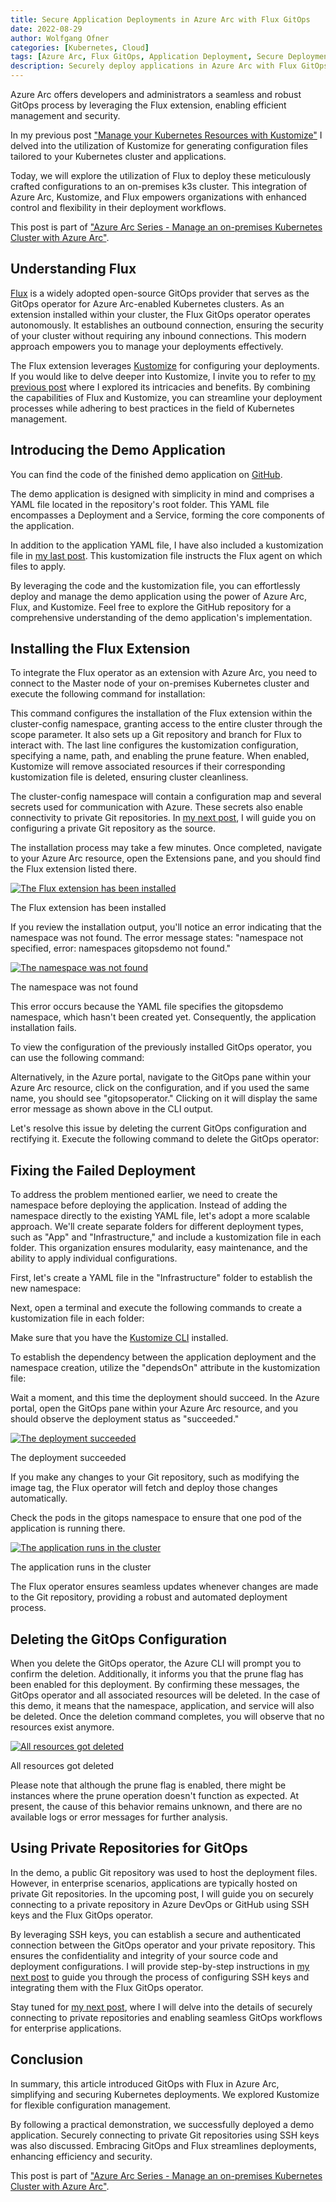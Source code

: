 ```yaml
---
title: Secure Application Deployments in Azure Arc with Flux GitOps
date: 2022-08-29
author: Wolfgang Ofner
categories: [Kubernetes, Cloud]
tags: [Azure Arc, Flux GitOps, Application Deployment, Secure Deployments, Kubernetes, Configuration Management, k3s]
description: Securely deploy applications in Azure Arc with Flux GitOps. Simplify Kubernetes deployments and enhance configuration management for efficient operations.
---
```


Azure Arc offers developers and administrators a seamless and robust GitOps process by leveraging the Flux extension, enabling efficient management and security.

In my previous post ["Manage your Kubernetes Resources with Kustomize"](/manage-kubernetes-resources-with-kustomize) I delved into the utilization of Kustomize for generating configuration files tailored to your Kubernetes cluster and applications. 

Today, we will explore the utilization of Flux to deploy these meticulously crafted configurations to an on-premises k3s cluster. This integration of Azure Arc, Kustomize, and Flux empowers organizations with enhanced control and flexibility in their deployment workflows.

This post is part of ["Azure Arc Series - Manage an on-premises Kubernetes Cluster with Azure Arc"](/manage-on-premises-kubernetes-with-azure-arc).

## Understanding Flux

<a href="https://fluxcd.io/" target="_blank" rel="noopener noreferrer">Flux</a> is a widely adopted open-source GitOps provider that serves as the GitOps operator for Azure Arc-enabled Kubernetes clusters. As an extension installed within your cluster, the Flux GitOps operator operates autonomously. It establishes an outbound connection, ensuring the security of your cluster without requiring any inbound connections. This modern approach empowers you to manage your deployments effectively.

The Flux extension leverages <a href="https://kustomize.io/" target="_blank" rel="noopener noreferrer">Kustomize</a> for configuring your deployments. If you would like to delve deeper into Kustomize, I invite you to refer to [my previous post](/manage-kubernetes-resources-with-kustomize) where I explored its intricacies and benefits. By combining the capabilities of Flux and Kustomize, you can streamline your deployment processes while adhering to best practices in the field of Kubernetes management.

## Introducing the Demo Application

You can find the code of the finished demo application on <a href="https://github.com/WolfgangOfner/AzureArc" target="_blank" rel="noopener noreferrer">GitHub</a>.

The demo application is designed with simplicity in mind and comprises a YAML file located in the repository's root folder. This YAML file encompasses a Deployment and a Service, forming the core components of the application.

<script src="https://gist.github.com/WolfgangOfner/416aa054b1e93e0ff6a1042dfb6af628.js"></script>

In addition to the application YAML file, I have also included a kustomization file in [my last post](/manage-kubernetes-resources-with-kustomize). This kustomization file instructs the Flux agent on which files to apply.

<script src="https://gist.github.com/WolfgangOfner/8b0004b02535f8386b8b4df8238e5cfc.js"></script>

By leveraging the code and the kustomization file, you can effortlessly deploy and manage the demo application using the power of Azure Arc, Flux, and Kustomize. Feel free to explore the GitHub repository for a comprehensive understanding of the demo application's implementation.

## Installing the Flux Extension

To integrate the Flux operator as an extension with Azure Arc, you need to connect to the Master node of your on-premises Kubernetes cluster and execute the following command for installation:

<script src="https://gist.github.com/WolfgangOfner/8e512913a04e7c0f5da10cb5572190e7.js"></script>

This command configures the installation of the Flux extension within the cluster-config namespace, granting access to the entire cluster through the scope parameter. It also sets up a Git repository and branch for Flux to interact with. The last line configures the kustomization configuration, specifying a name, path, and enabling the prune feature. When enabled, Kustomize will remove associated resources if their corresponding kustomization file is deleted, ensuring cluster cleanliness.

The cluster-config namespace will contain a configuration map and several secrets used for communication with Azure. These secrets also enable connectivity to private Git repositories. In [my next post](/deploy-application-from-private-repositories-flux-gitops-azure-arc), I will guide you on configuring a private Git repository as the source.

The installation process may take a few minutes. Once completed, navigate to your Azure Arc resource, open the Extensions pane, and you should find the Flux extension listed there.

<div class="col-12 col-sm-10 aligncenter">
  <a href="/assets/img/posts/2022/08/The-Flux-extension-has-been-installed.jpg"><img loading="lazy" src="/assets/img/posts/2022/08/The-Flux-extension-has-been-installed.jpg" alt="The Flux extension has been installed" /></a>
  
  <p>
   The Flux extension has been installed
  </p>
</div>

If you review the installation output, you'll notice an error indicating that the namespace was not found. The error message states: "namespace not specified, error: namespaces gitopsdemo not found."

<div class="col-12 col-sm-10 aligncenter">
  <a href="/assets/img/posts/2022/08/The-namespace-was-not-found.jpg"><img loading="lazy" src="/assets/img/posts/2022/08/The-namespace-was-not-found.jpg" alt="The namespace was not found" /></a>
  
  <p>
   The namespace was not found
  </p>
</div>

This error occurs because the YAML file specifies the gitopsdemo namespace, which hasn't been created yet. Consequently, the application installation fails.

To view the configuration of the previously installed GitOps operator, you can use the following command:

<script src="https://gist.github.com/WolfgangOfner/3becc88c809cbc70ae181c625c881b5b.js"></script>

Alternatively, in the Azure portal, navigate to the GitOps pane within your Azure Arc resource, click on the configuration, and if you used the same name, you should see "gitopsoperator." Clicking on it will display the same error message as shown above in the CLI output.

Let's resolve this issue by deleting the current GitOps configuration and rectifying it. Execute the following command to delete the GitOps operator:

<script src="https://gist.github.com/WolfgangOfner/33e3a691e751b0e1f03d0e1c6416751a.js"></script>

## Fixing the Failed Deployment

To address the problem mentioned earlier, we need to create the namespace before deploying the application. Instead of adding the namespace directly to the existing YAML file, let's adopt a more scalable approach. We'll create separate folders for different deployment types, such as "App" and "Infrastructure," and include a kustomization file in each folder. This organization ensures modularity, easy maintenance, and the ability to apply individual configurations.

First, let's create a YAML file in the "Infrastructure" folder to establish the new namespace:

<script src="https://gist.github.com/WolfgangOfner/ba40dd8f5d7b838dcfd8f3a670dd1508.js"></script>

Next, open a terminal and execute the following commands to create a kustomization file in each folder:

<script src="https://gist.github.com/WolfgangOfner/f1956fa7dcdad3ed47772a019edb63f3.js"></script>

Make sure that you have the <a href="https://kustomize.io" target="_blank" rel="noopener noreferrer">Kustomize CLI</a> installed.

To establish the dependency between the application deployment and the namespace creation, utilize the "dependsOn" attribute in the kustomization file:

<script src="https://gist.github.com/WolfgangOfner/a5d56b4eedd47ece4a873f0392613c45.js"></script>

Wait a moment, and this time the deployment should succeed. In the Azure portal, open the GitOps pane within your Azure Arc resource, and you should observe the deployment status as "succeeded."

<div class="col-12 col-sm-10 aligncenter">
  <a href="/assets/img/posts/2022/08/The-deployment-succeeded.jpg"><img loading="lazy" src="/assets/img/posts/2022/08/The-deployment-succeeded.jpg" alt="The deployment succeeded" /></a>
  
  <p>
   The deployment succeeded
  </p>
</div>

If you make any changes to your Git repository, such as modifying the image tag, the Flux operator will fetch and deploy those changes automatically.

Check the pods in the gitops namespace to ensure that one pod of the application is running there.

<div class="col-12 col-sm-10 aligncenter">
  <a href="/assets/img/posts/2022/08/The-application-runs-in-the-cluster.jpg"><img loading="lazy" src="/assets/img/posts/2022/08/The-application-runs-in-the-cluster.jpg" alt="The application runs in the cluster" /></a>
  
  <p>
   The application runs in the cluster
  </p>
</div>

The Flux operator ensures seamless updates whenever changes are made to the Git repository, providing a robust and automated deployment process.

## Deleting the GitOps Configuration

When you delete the GitOps operator, the Azure CLI will prompt you to confirm the deletion. Additionally, it informs you that the prune flag has been enabled for this deployment. By confirming these messages, the GitOps operator and all associated resources will be deleted. In the case of this demo, it means that the namespace, application, and service will also be deleted. Once the deletion command completes, you will observe that no resources exist anymore.

<div class="col-12 col-sm-10 aligncenter">
  <a href="/assets/img/posts/2022/08/All-resources-got-deleted.jpg"><img loading="lazy" src="/assets/img/posts/2022/08/All-resources-got-deleted.jpg" alt="All resources got deleted" /></a>
  
  <p>
   All resources got deleted
  </p>
</div>

Please note that although the prune flag is enabled, there might be instances where the prune operation doesn't function as expected. At present, the cause of this behavior remains unknown, and there are no available logs or error messages for further analysis.

## Using Private Repositories for GitOps

In the demo, a public Git repository was used to host the deployment files. However, in enterprise scenarios, applications are typically hosted on private Git repositories. In the upcoming post, I will guide you on securely connecting to a private repository in Azure DevOps or GitHub using SSH keys and the Flux GitOps operator.

By leveraging SSH keys, you can establish a secure and authenticated connection between the GitOps operator and your private repository. This ensures the confidentiality and integrity of your source code and deployment configurations. I will provide step-by-step instructions in [my next post](/deploy-application-from-private-repositories-flux-gitops-azure-arc) to guide you through the process of configuring SSH keys and integrating them with the Flux GitOps operator.

Stay tuned for [my next post](/deploy-application-from-private-repositories-flux-gitops-azure-arc), where I will delve into the details of securely connecting to private repositories and enabling seamless GitOps workflows for enterprise applications.

## Conclusion

In summary, this article introduced GitOps with Flux in Azure Arc, simplifying and securing Kubernetes deployments. We explored Kustomize for flexible configuration management. 

By following a practical demonstration, we successfully deployed a demo application. Securely connecting to private Git repositories using SSH keys was also discussed. Embracing GitOps and Flux streamlines deployments, enhancing efficiency and security.

This post is part of ["Azure Arc Series - Manage an on-premises Kubernetes Cluster with Azure Arc"](/manage-on-premises-kubernetes-with-azure-arc).